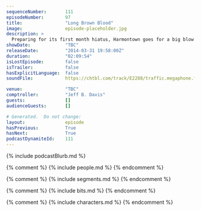 ```yaml
---
sequenceNumber:       111
episodeNumber:        97
title:                "Long Brown Blood"
image:                episode-placeholder.jpg
description: >
  Preparing for its first month hiatus, Harmontown goes for a big blow out that tackles the usual; racism, censorship, health, mortality etc. Spencer returns for D&D to promote Friendship & Cigarettes.
showDate:             "TBC"
releaseDate:          "2014-03-31 19:58:00Z"
duration:             "02:09:54"
isLostEpisode:        false
isTrailer:            false
hasExplicitLanguage:  false
soundFile:            https://chtbl.com/track/E2288/traffic.megaphone.fm/STA9806272080.mp3?updated=1556231620

venue:                "TBC"
comptroller:          "Jeff B. Davis"
guests:               []
audienceGuests:       []

# Generated.  Do not change:
layout:               episode
hasPrevious:          True
hasNext:              True
podcastDynamiteId:    111
---
```


{% include podcastBlurb.md %}

{% comment %}
{% include people.md %}
{% endcomment %}

{% comment %}
{% include segments.md %}
{% endcomment %}

{% comment %}
{% include bits.md %}
{% endcomment %}

{% comment %}
{% include characters.md %}
{% endcomment %}
